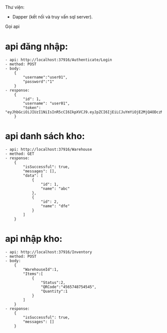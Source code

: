 Thư viện:
* Dapper (kết nối và truy vấn sql server).

Gọi api
# api đăng nhập:
	- api: http://localhost:37916/Authenticate/Login
	- method: POST
	- body: 
		{
			"username":"user01",
			"password":"1"
		}
	- response:
		{
			"id": 1,
			"username": "user01",
			"token": "eyJhbGciOiJIUzI1NiIsInR5cCI6IkpXVCJ9.eyJpZCI6IjEiLCJuYmYiOjE2MjQ4ODczMTksImV4cCI6MTYyNTQ5MjExOSwiaWF0IjoxNjI0ODg3MzE5fQ.EmFQQeZ_cJukbxLiZ2wu6GYJpypK00BaI36LRPYPp4Y"
		}
	
# api danh sách kho:
 	- api: http://localhost:37916/Warehouse
	- method: GET
	- response:
		{
			"isSuccessful": true,
			"messages": [],
			"data": [
				{
					"id": 1,
					"name": "abc"
				},
				{
					"id": 2,
					"name": "dfe"
				}
			]
		}

# api nhập kho:
	- api: http://localhost:37916/Inventory
	- method: POST
	- body:
		{
			"WarehouseId":1,
			"Items":[
				{
					"Status":2,
					"QRCode":"4565748754545",
					"Quantity":1
				}
			]
		}
	- response:
		{
			"isSuccessful": true,
			"messages": []
		}
